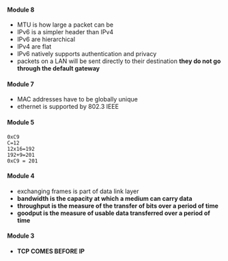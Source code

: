 #### Module 8
- MTU is how large a packet can be
- IPv6 is a simpler header than IPv4
- IPv6 are hierarchical
- IPv4 are flat
- IPv6 natively supports authentication and privacy 
- packets on a LAN will be sent directly to their destination **they do not go through the default gateway**
#### Module 7
- MAC addresses have to be globally unique
- ethernet is supported by 802.3 IEEE
#### Module 5
```
0xC9
C=12
12x16=192
192+9=201
0xC9 = 201
```
#### Module 4
- exchanging frames is part of data link layer
- **bandwidth is the capacity  at which a medium can carry data**
- **throughput is the measure of the transfer of bits over a period of time**
- **goodput is the measure of usable data transferred over a period of time**
#### Module 3
- **TCP COMES BEFORE IP**
